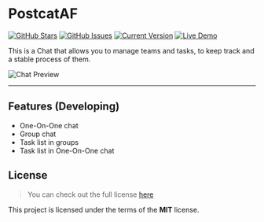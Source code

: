 PostcatAF
============
[![GitHub Stars](https://img.shields.io/github/stars/jvngarcia/chatodo.svg)](https://github.com/jvngarcia/chatodo/stargazers) [![GitHub Issues](https://img.shields.io/github/issues/jvngarcia/chatodo.svg)](https://github.com/jvngarcia/chatodo/issues) [![Current Version](https://img.shields.io/badge/version-0.1-green.svg)](https://github.com/jvngarcia/chatodo) [![Live Demo](https://img.shields.io/badge/demo-online-green.svg)](#)

This is a Chat that allows you to manage teams and tasks, to keep track and a stable process of them.

![Chat Preview](https://imgur.com/rANZPrO.jpg)

<!-- ---
## Buy me a coffee

Whether you use this project, have learned something from it, or just like it, please consider supporting it by buying me a coffee, so I can dedicate more time on open-source projects like this :)

<a href="https://www.buymeacoffee.com/" target="_blank"><img src="https://www.buymeacoffee.com/assets/img/custom_images/orange_img.png" alt="Buy Me A Coffee" style="height: auto !important;width: auto !important;" ></a> -->

---

## Features (Developing)
- One-On-One chat
- Group chat 
- Task list in groups
- Task list in One-On-One chat


<!-- #### There are 3 rols:
- **Product Owner**
- **Scrum Master**
- **Team** -->

## License
>You can check out the full license [here](https://github.com/jvngarcia/chatodo/blob/master/LICENSE)

This project is licensed under the terms of the **MIT** license.